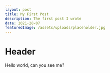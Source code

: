```yaml
---
layout: post
title: My First Post
description: The first post I wrote
date: 2021-20-07
featuredImage: /assets/uploads/placeholder.jpg
---
```


# Header

Hello world, can you see me?
